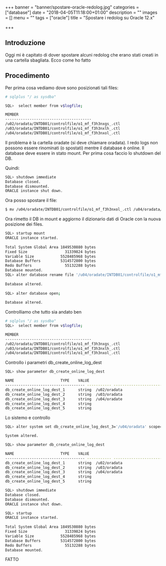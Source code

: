 +++
banner = "banner/spostare-oracle-redolog.jpg"
categories = ["database"]
date = "2018-04-05T11:18:00+01:00"
description = ""
images = []
menu = ""
tags = ["oracle"]
title = "Spostare i redolog su Oracle 12.x"

+++

## Introduzione

Oggi mi è capitato di dover spostare alcuni redolog che erano stati creati in una cartella sbagliata. 
Ecco come ho fatto

<!--more-->

## Procedimento

Per prima cosa vediamo dove sono posizionati tali files:

```bash
# sqlplus "/ as sysdba"

SQL>  select member from v$logfile;

MEMBER
---------------------------------------
/u02/oradata/INTDB01/controlfile/o1_mf_f3h3nxgs_.ctl
/u03/oradata/INTDB01/controlfile/o1_mf_f3h3nxlh_.ctl
/u04/oradate/INTDB01/controlfile/o1_mf_f3h3nxol_.ctl
```

Il problema è la cartella oradate (si deve chiamare oradata).
I redo logs non possono essere rinominati (o spostati) mentre il database è online.
Il database deve essere in stato mount.
Per prima cosa faccio lo shutdown del DB.

Quindi:

```bash
SQL> shutdown immediate
Database closed.
Database dismounted.
ORACLE instance shut down.
```

Ora posso spostare il file:

```bash
$ mv /u04/oradate/INTDB01/controlfile/o1_mf_f3h3nxol_.ctl /u04/oradata/INTDB01/controlfile/
```

Ora rimetto il DB in mount e aggiorno il dizionario dati di Oracle con la nuova posizione dei files.

```bash
SQL> startup mount
ORACLE instance started.
 
Total System Global Area 1849530880 bytes
Fixed Size                 31339824 bytes
Variable Size            5528485968 bytes
Database Buffers         5314572800 bytes
Redo Buffers               55132288 bytes
Database mounted.
SQL> alter database rename file '/u04/oradate/INTDB01/controlfile/o1_mf_f3h3nxol_.ctl' to '/u04/oradata/INTDB01/controlfile/o1_mf_f3h3nxol_.ctl';
 
Database altered.
 
SQL> alter database open;
 
Database altered.
```

Controlliamo che tutto sia andato ben

```bash
# sqlplus "/ as sysdba"
SQL>  select member from v$logfile;

MEMBER
---------------------------------------
/u02/oradata/INTDB01/controlfile/o1_mf_f3h3nxgs_.ctl
/u03/oradata/INTDB01/controlfile/o1_mf_f3h3nxlh_.ctl
/u04/oradata/INTDB01/controlfile/o1_mf_f3h3nxol_.ctl
```

Controllo i parametri db_create_online_log_dest


```bash
SQL> show parameter db_create_online_log_dest

NAME				     TYPE	 VALUE
------------------------------------ ----------- ------------------------------
db_create_online_log_dest_1	     string	 /u02/oradata
db_create_online_log_dest_2	     string	 /u03/oradata
db_create_online_log_dest_3	     string	 /u04/oradate
db_create_online_log_dest_4	     string
db_create_online_log_dest_5	     string
```

Lo sistemo e controllo

```bash
SQL> alter system set db_create_online_log_dest_3='/u04/oradata' scope=spfile;

System altered.

SQL> show parameter db_create_online_log_dest

NAME				     TYPE	 VALUE
------------------------------------ ----------- ------------------------------
db_create_online_log_dest_1	     string	 /u02/oradata
db_create_online_log_dest_2	     string	 /u03/oradata
db_create_online_log_dest_3	     string	 /u04/oradata
db_create_online_log_dest_4	     string
db_create_online_log_dest_5	     string

SQL> shutdown immediate
Database closed.
Database dismounted.
ORACLE instance shut down.

SQL> startup
ORACLE instance started.
 
Total System Global Area 1849530880 bytes
Fixed Size                 31339824 bytes
Variable Size            5528485968 bytes
Database Buffers         5314572800 bytes
Redo Buffers               55132288 bytes
Database mounted.
```


FATTO